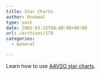 ```yaml
---
title: Star Charts
author: Unxmaal
type: post
date: 2001-03-15T00:00:00+00:00
url: /archives/178
categories:
  - General

---
```

Learn how to use <A HREF="http://charts.aavso.org/howtouse.stm">AAVSO star charts</A>.